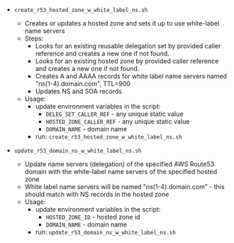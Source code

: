- `create_r53_hosted_zone_w_white_label_ns.sh`
    - Creates or updates a hosted zone and sets it up to use white-label name servers
    - Steps:
        - Looks for an existing reusable delegation set by provided caller reference and creates a new one if not found.
        - Looks for an existing hosted zone by provided caller reference and creates a new one if not found.
        - Creates A and AAAA records for white label name servers named "ns(1-4).domain.com", TTL=900
        - Updates NS and SOA records
    - Usage:
        - update environment variables in the script:
            - `DELEG_SET_CALLER_REF` - any unique static value
            - `HOSTED_ZONE_CALLER_REF` - any unique static value
            - `DOMAIN_NAME` - domain name
        - run: `create_r53_hosted_zone_w_white_label_ns.sh`

- `update_r53_domain_ns_w_white_label_ns.sh`
    - Update name servers (delegation) of the specified AWS Route53 domain with the white-label name servers of the specified hosted zone
    - White label name servers will be named "ns(1-4).domain.com" - this should match with NS records in the hosted zone
    - Usage:
        - update environment variables in the script:
            - `HOSTED_ZONE_ID` - hosted zone id
            - `DOMAIN_NAME` - domain name
        - run: `update_r53_domain_ns_w_white_label_ns.sh`
